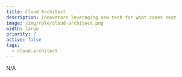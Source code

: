 ```yaml
---
title: Cloud Architect
description: Innovators leveraging new tech for what comes next
image: /img/role/cloud-architect.png
width: large
priority: 7
active: false
tags: 
  - cloud-architect
---
```

N/A